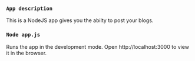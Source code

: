 ### `App description`
This is a NodeJS app gives you the abilty to post your blogs. 

### `Node app.js`
Runs the app in the development mode.
Open http://localhost:3000 to view it in the browser.

